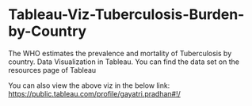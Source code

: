 # Tableau-Viz-Tuberculosis-Burden-by-Country
The WHO estimates the prevalence and mortality of Tuberculosis by country. Data Visualization in Tableau.
You can find the data set on the resources page of Tableau

You can also view the above viz in the below link: https://public.tableau.com/profile/gayatri.pradhan#!/

